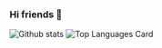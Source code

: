 ### Hi friends 👋

<!--
**wmedders21/wmedders21** is a ✨ _special_ ✨ repository because its `README.md` (this file) appears on your GitHub profile.

Here are some ideas to get you started:

- 🔭 I’m currently working on ...
- 🌱 I’m currently learning ...
- 👯 I’m looking to collaborate on ...
- 🤔 I’m looking for help with ...
- 💬 Ask me about ...
- 📫 How to reach me: ...
- 😄 Pronouns: ...
- ⚡ Fun fact: ...
-->
![Github stats](https://github-readme-stats.vercel.app/api?username=wmedders21&show_icons=true&count_private=true)
![Top Languages Card](https://github-readme-stats.vercel.app/api/top-langs/?username=wmedders21&layout=compact)

